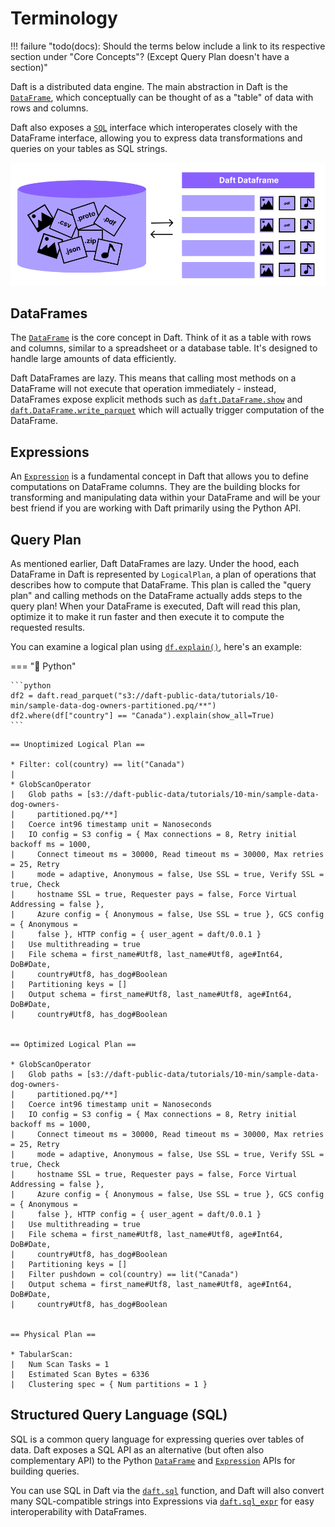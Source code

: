 # Terminology

!!! failure "todo(docs): Should the terms below include a link to its respective section under "Core Concepts"? (Except Query Plan doesn't have a section)"

Daft is a distributed data engine. The main abstraction in Daft is the [`DataFrame`](https://www.getdaft.io/projects/docs/en/stable/api_docs/doc_gen/dataframe_methods/daft.DataFrame.html#daft.DataFrame), which conceptually can be thought of as a "table" of data with rows and columns.

Daft also exposes a [`SQL`](https://www.getdaft.io/projects/docs/en/stable/user_guide/sql.html) interface which interoperates closely with the DataFrame interface, allowing you to express data transformations and queries on your tables as SQL strings.

![Daft python dataframes make it easy to load any data such as PDF documents, images, protobufs, csv, parquet and audio files into a table dataframe structure for easy querying](img/daft_diagram.png)

## DataFrames

The [`DataFrame`](https://www.getdaft.io/projects/docs/en/stable/api_docs/doc_gen/dataframe_methods/daft.DataFrame.html#daft.DataFrame) is the core concept in Daft. Think of it as a table with rows and columns, similar to a spreadsheet or a database table. It's designed to handle large amounts of data efficiently.

Daft DataFrames are lazy. This means that calling most methods on a DataFrame will not execute that operation immediately - instead, DataFrames expose explicit methods such as [`daft.DataFrame.show`](https://www.getdaft.io/projects/docs/en/stable/api_docs/doc_gen/dataframe_methods/daft.DataFrame.show.html#daft.DataFrame.show) and [`daft.DataFrame.write_parquet`](https://www.getdaft.io/projects/docs/en/stable/api_docs/doc_gen/dataframe_methods/daft.DataFrame.write_parquet.html#daft.DataFrame.write_parquet) which will actually trigger computation of the DataFrame.

## Expressions

An [`Expression`](https://www.getdaft.io/projects/docs/en/stable/api_docs/expressions.html) is a fundamental concept in Daft that allows you to define computations on DataFrame columns. They are the building blocks for transforming and manipulating data within your DataFrame and will be your best friend if you are working with Daft primarily using the Python API.

## Query Plan

As mentioned earlier, Daft DataFrames are lazy. Under the hood, each DataFrame in Daft is represented by `LogicalPlan`, a plan of operations that describes how to compute that DataFrame. This plan is called the "query plan" and calling methods on the DataFrame actually adds steps to the query plan! When your DataFrame is executed, Daft will read this plan, optimize it to make it run faster and then execute it to compute the requested results. 

You can examine a logical plan using [`df.explain()`](https://www.getdaft.io/projects/docs/en/stable/api_docs/doc_gen/dataframe_methods/daft.DataFrame.explain.html#daft.DataFrame.explain), here's an example:

=== "🐍 Python"

    ```python
    df2 = daft.read_parquet("s3://daft-public-data/tutorials/10-min/sample-data-dog-owners-partitioned.pq/**")
    df2.where(df["country"] == "Canada").explain(show_all=True)
    ```

```{title="Output"}
== Unoptimized Logical Plan ==

* Filter: col(country) == lit("Canada")
|
* GlobScanOperator
|   Glob paths = [s3://daft-public-data/tutorials/10-min/sample-data-dog-owners-
|     partitioned.pq/**]
|   Coerce int96 timestamp unit = Nanoseconds
|   IO config = S3 config = { Max connections = 8, Retry initial backoff ms = 1000,
|     Connect timeout ms = 30000, Read timeout ms = 30000, Max retries = 25, Retry
|     mode = adaptive, Anonymous = false, Use SSL = true, Verify SSL = true, Check
|     hostname SSL = true, Requester pays = false, Force Virtual Addressing = false },
|     Azure config = { Anonymous = false, Use SSL = true }, GCS config = { Anonymous =
|     false }, HTTP config = { user_agent = daft/0.0.1 }
|   Use multithreading = true
|   File schema = first_name#Utf8, last_name#Utf8, age#Int64, DoB#Date,
|     country#Utf8, has_dog#Boolean
|   Partitioning keys = []
|   Output schema = first_name#Utf8, last_name#Utf8, age#Int64, DoB#Date,
|     country#Utf8, has_dog#Boolean


== Optimized Logical Plan ==

* GlobScanOperator
|   Glob paths = [s3://daft-public-data/tutorials/10-min/sample-data-dog-owners-
|     partitioned.pq/**]
|   Coerce int96 timestamp unit = Nanoseconds
|   IO config = S3 config = { Max connections = 8, Retry initial backoff ms = 1000,
|     Connect timeout ms = 30000, Read timeout ms = 30000, Max retries = 25, Retry
|     mode = adaptive, Anonymous = false, Use SSL = true, Verify SSL = true, Check
|     hostname SSL = true, Requester pays = false, Force Virtual Addressing = false },
|     Azure config = { Anonymous = false, Use SSL = true }, GCS config = { Anonymous =
|     false }, HTTP config = { user_agent = daft/0.0.1 }
|   Use multithreading = true
|   File schema = first_name#Utf8, last_name#Utf8, age#Int64, DoB#Date,
|     country#Utf8, has_dog#Boolean
|   Partitioning keys = []
|   Filter pushdown = col(country) == lit("Canada")
|   Output schema = first_name#Utf8, last_name#Utf8, age#Int64, DoB#Date,
|     country#Utf8, has_dog#Boolean


== Physical Plan ==

* TabularScan:
|   Num Scan Tasks = 1
|   Estimated Scan Bytes = 6336
|   Clustering spec = { Num partitions = 1 }
```

## Structured Query Language (SQL)

SQL is a common query language for expressing queries over tables of data. Daft exposes a SQL API as an alternative (but often also complementary API) to the Python [`DataFrame`](https://www.getdaft.io/projects/docs/en/stable/api_docs/doc_gen/dataframe_methods/daft.DataFrame.html#daft.DataFrame) and
[`Expression`](https://www.getdaft.io/projects/docs/en/stable/api_docs/expressions.html) APIs for building queries.

You can use SQL in Daft via the [`daft.sql`](https://www.getdaft.io/projects/docs/en/stable/api_docs/sql.html#daft.sql) function, and Daft will also convert many SQL-compatible strings into Expressions via [`daft.sql_expr`](https://www.getdaft.io/projects/docs/en/stable/api_docs/sql.html#daft.sql_expr) for easy interoperability with DataFrames.
